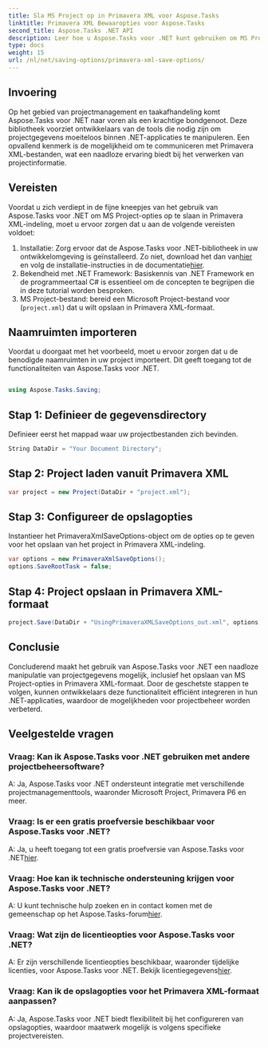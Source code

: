 ```yaml
---
title: Sla MS Project op in Primavera XML voor Aspose.Tasks
linktitle: Primavera XML Bewaaropties voor Aspose.Tasks
second_title: Aspose.Tasks .NET API
description: Leer hoe u Aspose.Tasks voor .NET kunt gebruiken om MS Project-opties op te slaan in Primavera XML-indeling. Verbeter moeiteloos de mogelijkheden voor projectmanagement.
type: docs
weight: 15
url: /nl/net/saving-options/primavera-xml-save-options/
---
```

## Invoering
Op het gebied van projectmanagement en taakafhandeling komt Aspose.Tasks voor .NET naar voren als een krachtige bondgenoot. Deze bibliotheek voorziet ontwikkelaars van de tools die nodig zijn om projectgegevens moeiteloos binnen .NET-applicaties te manipuleren. Een opvallend kenmerk is de mogelijkheid om te communiceren met Primavera XML-bestanden, wat een naadloze ervaring biedt bij het verwerken van projectinformatie.
## Vereisten
Voordat u zich verdiept in de fijne kneepjes van het gebruik van Aspose.Tasks voor .NET om MS Project-opties op te slaan in Primavera XML-indeling, moet u ervoor zorgen dat u aan de volgende vereisten voldoet:
1.  Installatie: Zorg ervoor dat de Aspose.Tasks voor .NET-bibliotheek in uw ontwikkelomgeving is geïnstalleerd. Zo niet, download het dan van[hier](https://releases.aspose.com/tasks/net/) en volg de installatie-instructies in de documentatie[hier](https://reference.aspose.com/tasks/net/).
2. Bekendheid met .NET Framework: Basiskennis van .NET Framework en de programmeertaal C# is essentieel om de concepten te begrijpen die in deze tutorial worden besproken.
3. MS Project-bestand: bereid een Microsoft Project-bestand voor (`project.xml`) dat u wilt opslaan in Primavera XML-formaat.

## Naamruimten importeren
Voordat u doorgaat met het voorbeeld, moet u ervoor zorgen dat u de benodigde naamruimten in uw project importeert. Dit geeft toegang tot de functionaliteiten van Aspose.Tasks voor .NET.

```csharp

using Aspose.Tasks.Saving;
```

## Stap 1: Definieer de gegevensdirectory
Definieer eerst het mappad waar uw projectbestanden zich bevinden.
```csharp
String DataDir = "Your Document Directory";
```
## Stap 2: Project laden vanuit Primavera XML
```csharp
var project = new Project(DataDir + "project.xml");
```
## Stap 3: Configureer de opslagopties
Instantieer het PrimaveraXmlSaveOptions-object om de opties op te geven voor het opslaan van het project in Primavera XML-indeling.
```csharp
var options = new PrimaveraXmlSaveOptions();
options.SaveRootTask = false;
```
## Stap 4: Project opslaan in Primavera XML-formaat
```csharp
project.Save(DataDir + "UsingPrimaveraXMLSaveOptions_out.xml", options);
```

## Conclusie
Concluderend maakt het gebruik van Aspose.Tasks voor .NET een naadloze manipulatie van projectgegevens mogelijk, inclusief het opslaan van MS Project-opties in Primavera XML-formaat. Door de geschetste stappen te volgen, kunnen ontwikkelaars deze functionaliteit efficiënt integreren in hun .NET-applicaties, waardoor de mogelijkheden voor projectbeheer worden verbeterd.
## Veelgestelde vragen
### Vraag: Kan ik Aspose.Tasks voor .NET gebruiken met andere projectbeheersoftware?
A: Ja, Aspose.Tasks voor .NET ondersteunt integratie met verschillende projectmanagementtools, waaronder Microsoft Project, Primavera P6 en meer.
### Vraag: Is er een gratis proefversie beschikbaar voor Aspose.Tasks voor .NET?
 A: Ja, u heeft toegang tot een gratis proefversie van Aspose.Tasks voor .NET[hier](https://releases.aspose.com/).
### Vraag: Hoe kan ik technische ondersteuning krijgen voor Aspose.Tasks voor .NET?
 A: U kunt technische hulp zoeken en in contact komen met de gemeenschap op het Aspose.Tasks-forum[hier](https://forum.aspose.com/c/tasks/15).
### Vraag: Wat zijn de licentieopties voor Aspose.Tasks voor .NET?
 A: Er zijn verschillende licentieopties beschikbaar, waaronder tijdelijke licenties, voor Aspose.Tasks voor .NET. Bekijk licentiegegevens[hier](https://purchase.aspose.com/buy).
### Vraag: Kan ik de opslagopties voor het Primavera XML-formaat aanpassen?
A: Ja, Aspose.Tasks voor .NET biedt flexibiliteit bij het configureren van opslagopties, waardoor maatwerk mogelijk is volgens specifieke projectvereisten.